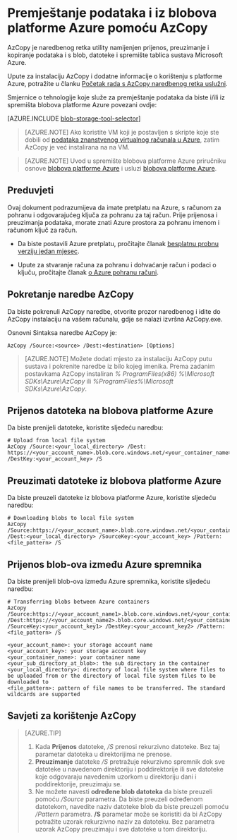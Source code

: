 <properties
    pageTitle="Premještanje podataka i iz blobova platforme Azure pomoću AzCopy | Microsoft Azure"
    description="Premještanje podataka i iz blobova platforme Azure pomoću AzCopy"
    services="machine-learning,storage"
    documentationCenter=""
    authors="bradsev"
    manager="jhubbard"
    editor="cgronlun" />

<tags
    ms.service="machine-learning"
    ms.workload="data-services"
    ms.tgt_pltfrm="na"
    ms.devlang="na"
    ms.topic="article"
    ms.date="09/14/2016"
    ms.author="bradsev" />

# <a name="move-data-to-and-from-azure-blob-storage-using-azcopy"></a>Premještanje podataka i iz blobova platforme Azure pomoću AzCopy

AzCopy je naredbenog retka utility namijenjen prijenos, preuzimanje i kopiranje podataka i s blob, datoteke i spremište tablica sustava Microsoft Azure.

Upute za instalaciju AzCopy i dodatne informacije o korištenju s platforme Azure, potražite u članku [Početak rada s AzCopy naredbenog retka uslužni](../storage/storage-use-azcopy.md).

Smjernice o tehnologije koje služe za premještanje podataka da biste i/ili iz spremišta blobova platforme Azure povezani ovdje:

[AZURE.INCLUDE [blob-storage-tool-selector](../../includes/machine-learning-blob-storage-tool-selector.md)]


> [AZURE.NOTE] Ako koristite VM koji je postavljen s skripte koje ste dobili od [podataka znanstvenog virtualnog računala u Azure](machine-learning-data-science-virtual-machines.md), zatim AzCopy je već instalirana na na VM.

> [AZURE.NOTE] Uvod u spremište blobova platforme Azure priručniku osnove [blobova platforme Azure](../storage/storage-dotnet-how-to-use-blobs.md) i usluzi [blobova platforme Azure](https://msdn.microsoft.com/library/azure/dd179376.aspx).


## <a name="prerequisites"></a>Preduvjeti

Ovaj dokument podrazumijeva da imate pretplatu na Azure, s računom za pohranu i odgovarajućeg ključa za pohranu za taj račun. Prije prijenosa i preuzimanja podataka, morate znati Azure prostora za pohranu imenom i računom ključ za račun.

- Da biste postavili Azure pretplatu, pročitajte članak [besplatnu probnu verziju jedan mjesec](https://azure.microsoft.com/pricing/free-trial/).

- Upute za stvaranje računa za pohranu i dohvaćanje račun i podaci o ključu, pročitajte članak [o Azure pohranu računi](../storage/storage-create-storage-account.md).


## <a name="run-azcopy-commands"></a>Pokretanje naredbe AzCopy

Da biste pokrenuli AzCopy naredbe, otvorite prozor naredbenog i idite do AzCopy instalaciju na vašem računalu, gdje se nalazi izvršna AzCopy.exe. 

Osnovni Sintaksa naredbe AzCopy je:

    AzCopy /Source:<source> /Dest:<destination> [Options]

>[AZURE.NOTE] Možete dodati mjesto za instalaciju AzCopy putu sustava i pokrenite naredbe iz bilo kojeg imenika. Prema zadanim postavkama AzCopy instaliran *% ProgramFiles(x86) %\Microsoft SDKs\Azure\AzCopy* ili *%ProgramFiles%\Microsoft SDKs\Azure\AzCopy*.

## <a name="upload-files-to-an-azure-blob"></a>Prijenos datoteka na blobova platforme Azure

Da biste prenijeli datoteke, koristite sljedeću naredbu:

    # Upload from local file system
    AzCopy /Source:<your_local_directory> /Dest: https://<your_account_name>.blob.core.windows.net/<your_container_name> /DestKey:<your_account_key> /S


## <a name="download-files-from-an-azure-blob"></a>Preuzimati datoteke iz blobova platforme Azure

Da biste preuzeli datoteke iz blobova platforme Azure, koristite sljedeću naredbu:

    # Downloading blobs to local file system
    AzCopy /Source:https://<your_account_name>.blob.core.windows.net/<your_container_name>/<your_sub_directory_at_blob>  /Dest:<your_local_directory> /SourceKey:<your_account_key> /Pattern:<file_pattern> /S


## <a name="transfer-blobs-between-azure-containers"></a>Prijenos blob-ova između Azure spremnika

Da biste prenijeli blob-ova između Azure spremnika, koristite sljedeću naredbu:

    # Transferring blobs between Azure containers
    AzCopy /Source:https://<your_account_name1>.blob.core.windows.net/<your_container_name1>/<your_sub_directory_at_blob1> /Dest:https://<your_account_name2>.blob.core.windows.net/<your_container_name2>/<your_sub_directory_at_blob2> /SourceKey:<your_account_key1> /DestKey:<your_account_key2> /Pattern:<file_pattern> /S

    <your_account_name>: your storage account name
    <your_account_key>: your storage account key
    <your_container_name>: your container name
    <your_sub_directory_at_blob>: the sub directory in the container
    <your_local_directory>: directory of local file system where files to be uploaded from or the directory of local file system files to be downloaded to
    <file_pattern>: pattern of file names to be transferred. The standard wildcards are supported


## <a name="tips-for-using-azcopy"></a>Savjeti za korištenje AzCopy

> [AZURE.TIP]   
> 1. Kada **Prijenos** datoteke, */S* prenosi rekurzivno datoteke. Bez taj parametar datoteka u direktorijima ne prenose.  
> 2. **Preuzimanje** datoteke */S* pretražuje rekurzivno spremnik dok sve datoteke u navedenom direktoriju i poddirektorije ili sve datoteke koje odgovaraju navedenim uzorkom u direktoriju dani i poddirektorije, preuzimaju se.  
> 3.  Ne možete navesti **određene blob datoteka** da biste preuzeli pomoću */Source* parametra. Da biste preuzeli određenom datotekom, navedite naziv datoteke blob da biste preuzeli pomoću */Pattern* parametra. **/S** parametar može se koristiti da bi AzCopy potražite uzorak rekurzivno naziv za datoteku. Bez parametra uzorak AzCopy preuzimaju i sve datoteke u tom direktoriju.
